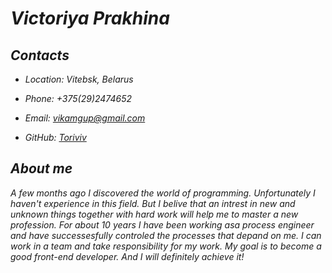 # *Victoriya Prakhina*

## *Contacts*

+ *Location: Vitebsk, Belarus*

+ *Phone: +375(29)2474652*

+ *Email: vikamgup@gmail.com*

+ *GitHub: [Toriviv](https://github.com/Toriviv)*

## *About me*

*A few months ago I discovered the world of programming. Unfortunately I haven't experience in this field. But I belive that an intrest in new and unknown things together with hard work will help me to master a new profession. For about 10 years I have been working asa process engineer and have successesfully controled the processes that depand on me. I can work in a team and take responsibility for my work. My goal is to become a good front-end developer. And I will definitely achieve it!*

